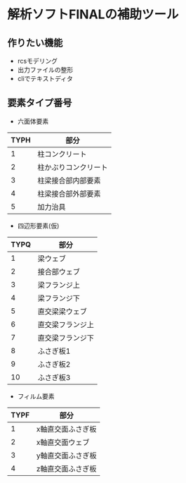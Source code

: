 # 解析ソフトFINALの補助ツール

## 作りたい機能
- rcsモデリング
- 出力ファイルの整形
- cliでテキストディタ

## 要素タイプ番号
- 六面体要素
  
| TYPH | 部分 |
|---|---|
| 1 | 柱コンクリート |
| 2 | 柱かぶりコンクリート |
| 3 | 柱梁接合部内部要素 |
| 4 | 柱梁接合部外部要素 |
| 5 | 加力治具 |

- 四辺形要素(仮)

| TYPQ | 部分 |
|---|---|
| 1 | 梁ウェブ |
| 2 | 接合部ウェブ |
| 3 | 梁フランジ上 |
| 4 | 梁フランジ下 |
| 5 | 直交梁梁ウェブ |
| 6 | 直交梁フランジ上 |
| 7 | 直交梁フランジ下 |
| 8 | ふさぎ板1 |
| 9 | ふさぎ板2 |
| 10 | ふさぎ板3 |

- フィルム要素

| TYPF | 部分 |
|---|---|
| 1 |x軸直交面ふさぎ板|
| 2 |x軸直交面ウェブ|
| 3 |y軸直交面ふさぎ板|
| 4 |z軸直交面ふさぎ板|
